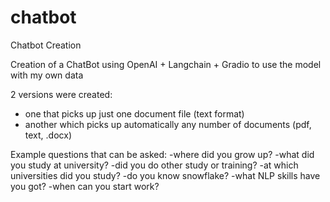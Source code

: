# chatbot
Chatbot Creation

Creation of a ChatBot using OpenAI + Langchain + Gradio to use the model with my own data

2 versions were created: 
- one that picks up just one document file (text format)
- another which picks up automatically any number of documents (pdf, text, .docx)

Example questions that can be asked:
-where did you grow up?
-what did you study at university?
-did you do other study or training?
-at which universities did you study?
-do you know snowflake?
-what NLP skills have you got?
-when can you start work?